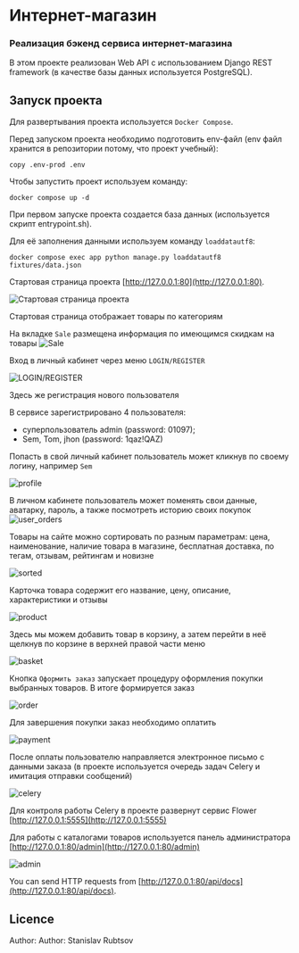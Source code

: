 # Интернет-магазин
### Реализация бэкенд сервиса интернет-магазина 

В этом проекте реализован Web API с использованием Django REST framework (в качестве базы данных используется PostgreSQL).

## Запуск проекта

Для развертывания проекта используется `Docker Compose`.

Перед запуском проекта необходимо подготовить env-файл (env файл хранится в репозитории потому, что проект учебный):
```
copy .env-prod .env 
```
Чтобы запустить проект используем команду:
```
docker compose up -d
```

При первом запуске проекта создается база данных (используется скрипт entrypoint.sh). 

Для её заполнения данными используем команду `loaddatautf8`:
```
docker compose exec app python manage.py loaddatautf8 fixtures/data.json
```
Стартовая страница проекта [http://127.0.0.1:80](http://127.0.0.1:80).

![Стартовая страница проекта](img_1-1.jpg)

Стартовая страница отображает товары по категориям

На вкладке `Sale` размещена информация по имеющимся скидкам на товары
![Sale](img_sale.jpg)

Вход в личный кабинет через меню `LOGIN/REGISTER`

![LOGIN/REGISTER](img_reg.jpg)

Здесь же регистрация нового пользователя

В сервисе зарегистрировано 4 пользователя:
- суперпользователь admin (password: 01097);
- Sem, Tom, jhon (password: 1qaz!QAZ)

Попасть в свой личный кабинет пользователь может кликнув по своему логину, например `Sem`

![profile](img_prof.jpg)

В личном кабинете пользователь может поменять свои данные, аватарку, пароль, а также посмотреть историю своих покупок
![user_orders](img_orders_history.jpg) 

Товары на сайте можно сортировать по разным параметрам: цена, наименование, наличие товара в магазине, бесплатная доставка, по тегам, отзывам, рейтингам и новизне

![sorted](img_sort-1.jpg)

Карточка товара содержит его название, цену, описание, характеристики и отзывы

![product](img_prod_detail.jpg)

Здесь мы можем добавить товар в корзину, а затем перейти в неё щелкнув по корзине в верхней правой части меню

![basket](img_basket.jpg)

Кнопка `Оформить заказ` запускает процедуру оформления покупки выбранных товаров. В итоге формируется заказ

![order](img_order.jpg)

Для завершения покупки заказ необходимо оплатить

![payment](img_payment.jpg)

После оплаты пользователю направляется электронное письмо с данными заказа (в проекте используется очередь задач Celery и имитация отправки сообщений)

![celery](img_celery.jpg)

Для контроля работы Celery в проекте развернут сервис Flower [http://127.0.0.1:5555](http://127.0.0.1:5555)

Для работы с каталогами товаров используется панель администратора [http://127.0.0.1:80/admin](http://127.0.0.1:80/admin)

![admin](img_adminka.jpg)



You can send HTTP requests from [http://127.0.0.1:80/api/docs](http://127.0.0.1:80/api/docs).

## Licence

Author: Author: Stanislav Rubtsov